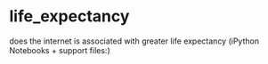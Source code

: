 # life_expectancy
does the internet is associated with greater life expectancy (iPython Notebooks + support files:)
